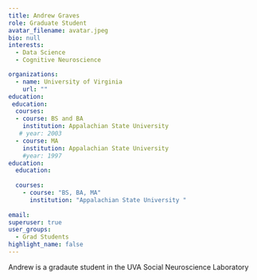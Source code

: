 ```yaml
---
title: Andrew Graves
role: Graduate Student
avatar_filename: avatar.jpeg
bio: null
interests:
  - Data Science
  - Cognitive Neuroscience

organizations:
  - name: University of Virginia
    url: ""
education:
 education:
  courses:
  - course: BS and BA
    institution: Appalachian State University  
   # year: 2003
  - course: MA
    institution: Appalachian State University 
    #year: 1997
education:
  education:
  
  courses:
    - course: "BS, BA, MA"
      institution: "Appalachian State University "
       
email: 
superuser: true
user_groups:
  - Grad Students
highlight_name: false
---
```


Andrew is a gradaute student in the UVA Social Neuroscience Laboratory
